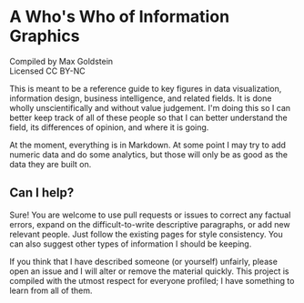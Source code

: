 # A Who's Who of Information Graphics
Compiled by Max Goldstein  
Licensed CC BY-NC

This is meant to be a reference guide to key figures in data visualization,
information design, business intelligence, and related fields. It is done
wholly unscientifically and without value judgement. I'm doing this so I can
better keep track of all of these people so that I can better understand the
field, its differences of opinion, and where it is going.

At the moment, everything is in Markdown. At some point I may try to add
numeric data and do some analytics, but those will only be as good as the data
they are built on.

## Can I help?

Sure! You are welcome to use pull requests or issues to correct any factual
errors, expand on the difficult-to-write descriptive paragraphs, or add new
relevant people. Just follow the existing pages for style consistency. You can
also suggest other types of information I should be keeping.

If you think that I have described someone (or yourself) unfairly, please open
an issue and I will alter or remove the material quickly. This project is
compiled with the utmost respect for everyone profiled; I have something
to learn from all of them.

